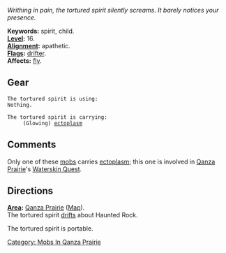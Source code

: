 *Writhing in pain, the tortured spirit silently screams. It barely
notices your presence.*

**Keywords:** spirit, child.  
**[Level](Level "wikilink"):** 16.  
**[Alignment](Alignment "wikilink"):** apathetic.  
**[Flags](:Category:_Mob_Types "wikilink"):**
[drifter](Drifting_Mobs "wikilink").  
**Affects:** [fly](Fly "wikilink").  

## Gear

`The tortured spirit is using:`  
`Nothing.`

`The tortured spirit is carrying:`  
`     (Glowing) `[`ectoplasm`](Ectoplasm "wikilink")

## Comments

Only one of these [mobs](:Category:_Mobs "wikilink") carries
[ectoplasm](Ectoplasm "wikilink"); this one is involved in [Qanza
Prairie](:Category:_Qanza_Prairie "wikilink")'s [Waterskin
Quest](Waterskin_Quest "wikilink").

## Directions

**[Area](:Category:_Areas "wikilink"):** [Qanza
Prairie](:Category:_Qanza_Prairie "wikilink")
([Map](Qanza_Prairie_Map "wikilink")).  
The tortured spirit [drifts](Drifting_Mobs "wikilink") about Haunted
Rock.

The tortured spirit is portable.

[Category: Mobs In Qanza
Prairie](Category:_Mobs_In_Qanza_Prairie "wikilink")
